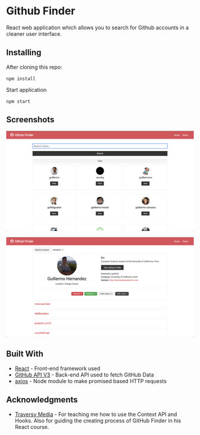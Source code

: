 # Github Finder

React web application which allows you to search for Github accounts in a cleaner user interface.

## Installing

After cloning this repo:

```
npm install
```

Start application

```
npm start
```

## Screenshots

![Alt text](/screenshots/home.png?raw=true 'Search Page')

![Alt text](/screenshots/profile.png?raw=true 'Profile Page')

## Built With

-   [React](https://reactjs.org/docs/getting-started.html) - Front-end framework used
-   [GitHub API V3](https://developer.github.com/v3/) - Back-end API used to fetch GitHub Data
-   [axios](https://github.com/axios/axios) - Node module to make promised based HTTP requests

## Acknowledgments

-   [Traversy Media](https://github.com/bradtraversy) - For teaching me how to use the Context API and Hooks. Also for guiding the creating process of GitHub Finder in his React course.
